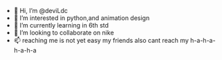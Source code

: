 - 👋 Hi, I’m @deviLdc
- 👀 I’m interested in python,and animation design
- 🌱 I’m currently learning in 6th std
- 💞️ I’m looking to collaborate on nike 
- 📫 reaching me is not yet easy my friends also cant reach my h-a-h-a-h-a-h-a
<!---
deviLdc/deviLdc is a ✨ special ✨ repository because its `README.md` (this file) appears on your GitHub profile.
You can click the Preview link to take a look at your changes.
--->
